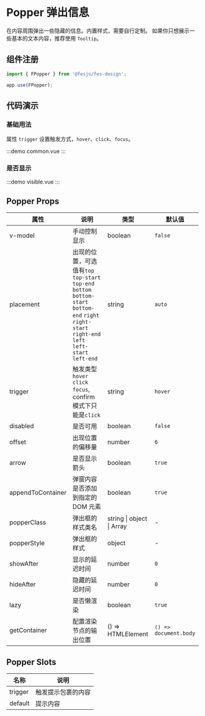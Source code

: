 # Popper 弹出信息

在内容周围弹出一些隐藏的信息。内置样式，需要自行定制。
如果你只想展示一些基本的文本内容，推荐使用 `Tooltip`。

## 组件注册

```js
import { FPopper } from '@fesjs/fes-design';

app.use(FPopper);
```

## 代码演示

### 基础用法

属性 `trigger` 设置触发方式，`hover`、`click`、`focus`。

:::demo
common.vue
:::

### 是否显示

:::demo
visible.vue
:::

## Popper Props

| 属性              | 说明                                                                                                                                                  | 类型                      | 默认值                |
| ----------------- | ----------------------------------------------------------------------------------------------------------------------------------------------------- | ------------------------- | --------------------- |
| v-model           | 手动控制显示                                                                                                                                          | boolean                   | `false`               |
| placement         | 出现的位置，可选值有`top` `top-start` `top-end` `bottom` `bottom-start` `bottom-end` `right` `right-start` `right-end` `left` `left-start` `left-end` | string                    | `auto`                |
| trigger           | 触发类型`hover` `click` `focus`, confirm 模式下只能是`click`                                                                                          | string                    | `hover`               |
| disabled          | 是否可用                                                                                                                                              | boolean                   | `false`               |
| offset            | 出现位置的偏移量                                                                                                                                      | number                    | `6`                   |
| arrow             | 是否显示箭头                                                                                                                                          | boolean                   | `true`                |
| appendToContainer | 弹窗内容是否添加到指定的 DOM 元素                                                                                                                     | boolean                   | `true`                |
| popperClass       | 弹出框的样式类名                                                                                                                                      | string \| object \| Array | -                     |
| popperStyle       | 弹出框的样式                                                                                                                                          | object                    | -                     |
| showAfter         | 显示的延迟时间                                                                                                                                        | number                    | `0`                   |
| hideAfter         | 隐藏的延迟时间                                                                                                                                        | number                    | `0`                   |
| lazy              | 是否懒渲染                                                                                                                                            | boolean                   | `true`                |
| getContainer      | 配置渲染节点的输出位置                                                                                                                                | () => HTMLElement         | `() => document.body` |

## Popper Slots

| 名称    | 说明               |
| ------- | ------------------ |
| trigger | 触发提示包裹的内容 |
| default | 提示内容           |
